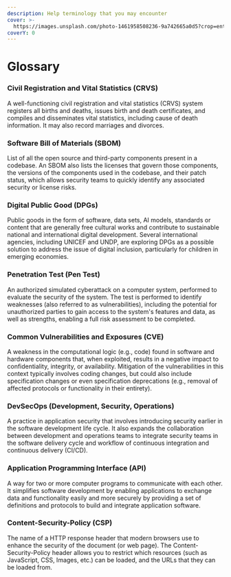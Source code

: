 ```yaml
---
description: Help terminology that you may encounter
cover: >-
  https://images.unsplash.com/photo-1461958508236-9a742665a0d5?crop=entropy&cs=srgb&fm=jpg&ixid=M3wxOTcwMjR8MHwxfHNlYXJjaHw0fHx3b3Jkc3xlbnwwfHx8fDE3MTUyMzA4NzN8MA&ixlib=rb-4.0.3&q=85
coverY: 0
---
```


# Glossary

### Civil Registration and Vital Statistics (CRVS)

A well-functioning civil registration and vital statistics (CRVS) system registers all births and deaths, issues birth and death certificates, and compiles and disseminates vital statistics, including cause of death information. It may also record marriages and divorces.

### Software Bill of Materials (SBOM)

List of all the open source and third-party components present in a codebase. An SBOM also lists the licenses that govern those components, the versions of the components used in the codebase, and their patch status, which allows security teams to quickly identify any associated security or license risks.

### Digital Public Good (DPGs)

Public goods in the form of software, data sets, AI models, standards or content that are generally free cultural works and contribute to sustainable national and international digital development. Several international agencies, including UNICEF and UNDP, are exploring DPGs as a possible solution to address the issue of digital inclusion, particularly for children in emerging economies.

### Penetration Test (Pen Test)

An authorized simulated cyberattack on a computer system, performed to evaluate the security of the system. The test is performed to identify weaknesses (also referred to as vulnerabilities), including the potential for unauthorized parties to gain access to the system's features and data, as well as strengths, enabling a full risk assessment to be completed.

### Common Vulnerabilities and Exposures (CVE)

A weakness in the computational logic (e.g., code) found in software and hardware components that, when exploited, results in a negative impact to confidentiality, integrity, or availability. Mitigation of the vulnerabilities in this context typically involves coding changes, but could also include specification changes or even specification deprecations (e.g., removal of affected protocols or functionality in their entirety).

### DevSecOps (Development, Security, Operations)

A practice in application security that involves introducing security earlier in the software development life cycle. It also expands the collaboration between development and operations teams to integrate security teams in the software delivery cycle and workflow of continuous integration and continuous delivery (CI/CD).

### Application Programming Interface (API)

A way for two or more computer programs to communicate with each other. It simplifies software development by enabling applications to exchange data and functionality easily and more securely by providing a set of definitions and protocols to build and integrate application software.

### Content-Security-Policy (CSP)

The name of a HTTP response header that modern browsers use to enhance the security of the document (or web page). The Content-Security-Policy header allows you to restrict which resources (such as JavaScript, CSS, Images, etc.) can be loaded, and the URLs that they can be loaded from.
